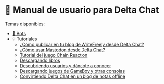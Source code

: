 # 📖 Manual de usuario para Delta Chat

Temas disponibles:

* [🤖 Bots](https://github.com/adbenitez/deltachat-manual/blob/main/docs/bots.md)
* 💡 Tutoriales
  - [¿Cómo publicar en tu blog de WriteFreely desde Delta Chat?](https://github.com/adbenitez/deltachat-manual/blob/main/docs/writefreely.md)
  - [¿Cómo usar Mastodon desde Delta Chat?](https://github.com/adbenitez/deltachat-manual/blob/main/docs/mastodon.md)
  - [Tutorial del juego Chain Reaction](https://github.com/adbenitez/deltachat-manual/blob/main/docs/chain-reaction.md)
  - [Descargando libros](https://github.com/adbenitez/deltachat-manual/blob/main/docs/books-download.md)
  - [Descubriendo usuarios y dándote a conocer](https://github.com/adbenitez/deltachat-manual/blob/main/docs/friends.md)
  - [Descargando juegos de GameBoy y otras consolas](https://github.com/adbenitez/deltachat-manual/blob/main/docs/roms-download.md)
  - [Convirtiendo Delta Chat en un blog de notas offline](https://github.com/adbenitez/deltachat-manual/blob/main/docs/offline-notebook.md)
